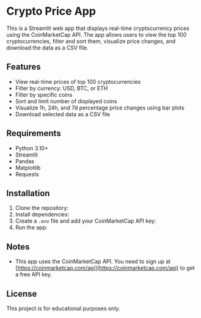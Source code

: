 # Crypto Price App

This is a Streamlit web app that displays real-time cryptocurrency prices using the CoinMarketCap API. 
The app allows users to view the top 100 cryptocurrencies, filter and sort them, visualize price changes, and download the data as a CSV file.

## Features

- View real-time prices of top 100 cryptocurrencies
- Filter by currency: USD, BTC, or ETH
- Filter by specific coins
- Sort and limit number of displayed coins
- Visualize 1h, 24h, and 7d percentage price changes using bar plots
- Download selected data as a CSV file

## Requirements

- Python 3.10+
- Streamlit
- Pandas
- Matplotlib
- Requests

## Installation

1. Clone the repository:
2. Install dependencies:
3. Create a `.env` file and add your CoinMarketCap API key:
4. Run the app:

## Notes

- This app uses the CoinMarketCap API. You need to sign up at [https://coinmarketcap.com/api](https://coinmarketcap.com/api) to get a free API key.

## License

This project is for educational purposes only.

